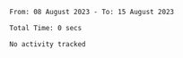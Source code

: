 <!--START_SECTION:waka-->

```txt
From: 08 August 2023 - To: 15 August 2023

Total Time: 0 secs

No activity tracked
```

<!--END_SECTION:waka-->
